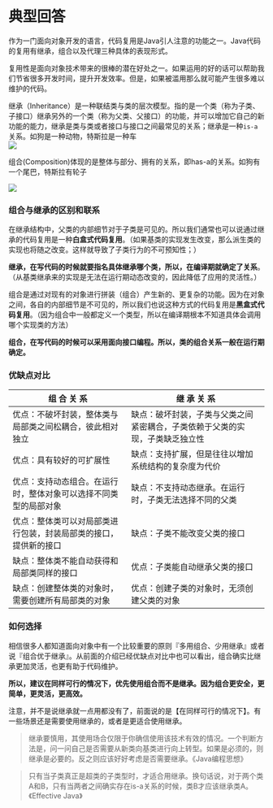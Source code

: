 # 典型回答
作为一门面向对象开发的语言，代码复用是Java引人注意的功能之一。Java代码的复用有继承，组合以及代理三种具体的表现形式。

复用性是面向对象技术带来的很棒的潜在好处之一。如果运用的好的话可以帮助我们节省很多开发时间，提升开发效率。但是，如果被滥用那么就可能产生很多难以维护的代码。

继承（Inheritance）是一种联结类与类的层次模型。指的是一个类（称为子类、子接口）继承另外的一个类（称为父类、父接口）的功能，并可以增加它自己的新功能的能力，继承是类与类或者接口与接口之间最常见的关系；继承是一种`is-a`关系。如狗是一种动物，特斯拉是一种车<br />![](https://cdn.nlark.com/yuque/0/2023/jpeg/5378072/1699618236124-01fee750-fc36-4187-b1c5-2d72d17007b9.jpeg#averageHue=%23c0fbbf&clientId=u20a6c183-a860-4&from=paste&id=ua47bec1e&originHeight=204&originWidth=293&originalType=url&ratio=2&rotation=0&showTitle=false&status=done&style=none&taskId=u5da6f872-b80e-46d0-8557-ec045711d57&title=)


组合(Composition)体现的是整体与部分、拥有的关系，即has-a的关系。如狗有一个尾巴，特斯拉有轮子

![](https://cdn.nlark.com/yuque/0/2023/jpeg/5378072/1699618236125-61427e45-5e8c-426d-a7c4-ee5d65d8340f.jpeg#averageHue=%23fdfdfd&clientId=u20a6c183-a860-4&from=paste&id=u8e4bf126&originHeight=106&originWidth=430&originalType=url&ratio=2&rotation=0&showTitle=false&status=done&style=none&taskId=u4a237d2e-8136-4328-9f20-0dac5c3da30&title=)
### 组合与继承的区别和联系
在继承结构中，父类的内部细节对于子类是可见的。所以我们通常也可以说通过继承的代码复用是一种**白盒式代码复用**。（如果基类的实现发生改变，那么派生类的实现也将随之改变。这样就导致了子类行为的不可预知性；）

**继承，在写代码的时候就要指名具体继承哪个类，所以，在编译期就确定了关系**。（从基类继承来的实现是无法在运行期动态改变的，因此降低了应用的灵活性。）

组合是通过对现有的对象进行拼装（组合）产生新的、更复杂的功能。因为在对象之间，各自的内部细节是不可见的，所以我们也说这种方式的代码复用是**黑盒式代码复用**。（因为组合中一般都定义一个类型，所以在编译期根本不知道具体会调用哪个实现类的方法）

**组合，在写代码的时候可以采用面向接口编程。所以，类的组合关系一般在运行期确定。**
### 优缺点对比
| 组 合 关 系 | 继 承 关 系 |
| --- | --- |
| 优点：不破坏封装，整体类与局部类之间松耦合，彼此相对独立 | 缺点：破坏封装，子类与父类之间紧密耦合，子类依赖于父类的实现，子类缺乏独立性 |
| 优点：具有较好的可扩展性 | 缺点：支持扩展，但是往往以增加系统结构的复杂度为代价 |
| 优点：支持动态组合。在运行时，整体对象可以选择不同类型的局部对象 | 缺点：不支持动态继承。在运行时，子类无法选择不同的父类 |
| 优点：整体类可以对局部类进行包装，封装局部类的接口，提供新的接口 | 缺点：子类不能改变父类的接口 |
| 缺点：整体类不能自动获得和局部类同样的接口 | 优点：子类能自动继承父类的接口 |
| 缺点：创建整体类的对象时，需要创建所有局部类的对象 | 优点：创建子类的对象时，无须创建父类的对象 |

### 如何选择
相信很多人都知道面向对象中有一个比较重要的原则『多用组合、少用继承』或者说『组合优于继承』。从前面的介绍已经优缺点对比中也可以看出，组合确实比继承更加灵活，也更有助于代码维护。

**所以，建议在同样可行的情况下，优先使用组合而不是继承。因为组合更安全，更简单，更灵活，更高效。**

注意，并不是说继承就一点用都没有了，前面说的是【在同样可行的情况下】。有一些场景还是需要使用继承的，或者是更适合使用继承。

> 继承要慎用，其使用场合仅限于你确信使用该技术有效的情况。一个判断方法是，问一问自己是否需要从新类向基类进行向上转型。如果是必须的，则继承是必要的。反之则应该好好考虑是否需要继承。《Java编程思想》


> 只有当子类真正是超类的子类型时，才适合用继承。换句话说，对于两个类A和B，只有当两者之间确实存在is-a关系的时候，类B才应该继承类A。《Effective Java》

